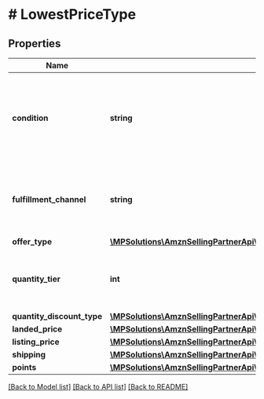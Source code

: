 # # LowestPriceType

## Properties

Name | Type | Description | Notes
------------ | ------------- | ------------- | -------------
**condition** | **string** | Indicates the condition of the item. For example: New, Used, Collectible, Refurbished, or Club. |
**fulfillment_channel** | **string** | Indicates whether the item is fulfilled by Amazon or by the seller. |
**offer_type** | [**\MPSolutions\AmznSellingPartnerApi\Models\ProductPricing\OfferCustomerType**](OfferCustomerType.md) |  | [optional]
**quantity_tier** | **int** | Indicates at what quantity this price becomes active. | [optional]
**quantity_discount_type** | [**\MPSolutions\AmznSellingPartnerApi\Models\ProductPricing\QuantityDiscountType**](QuantityDiscountType.md) |  | [optional]
**landed_price** | [**\MPSolutions\AmznSellingPartnerApi\Models\ProductPricing\MoneyType**](MoneyType.md) |  |
**listing_price** | [**\MPSolutions\AmznSellingPartnerApi\Models\ProductPricing\MoneyType**](MoneyType.md) |  |
**shipping** | [**\MPSolutions\AmznSellingPartnerApi\Models\ProductPricing\MoneyType**](MoneyType.md) |  |
**points** | [**\MPSolutions\AmznSellingPartnerApi\Models\ProductPricing\Points**](Points.md) |  | [optional]

[[Back to Model list]](../../README.md#models) [[Back to API list]](../../README.md#endpoints) [[Back to README]](../../README.md)
